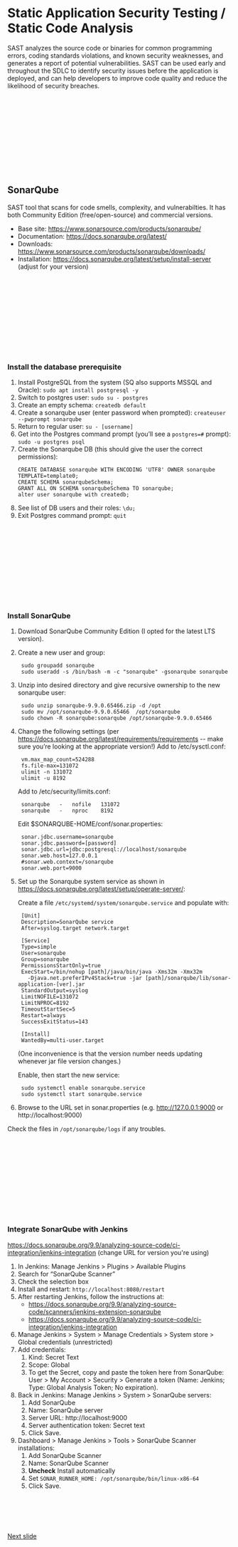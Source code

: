 # Static Application Security Testing / Static Code Analysis

SAST analyzes the source code or binaries for common programming errors, coding standards violations, and known security weaknesses, and generates a report of potential vulnerabilities. SAST can be used early and throughout the SDLC to identify security issues before the application is deployed, and can help developers to improve code quality and reduce the likelihood of security breaches.

<br /><br /><br /><br /><br /><br /><br /><br /><br /><br />

## SonarQube

SAST tool that scans for code smells, complexity, and vulnerabilties. It has both Community Edition (free/open-source) and commercial versions. 

* Base site: https://www.sonarsource.com/products/sonarqube/
* Documentation: https://docs.sonarqube.org/latest/
* Downloads: https://www.sonarsource.com/products/sonarqube/downloads/
* Installation: https://docs.sonarqube.org/latest/setup/install-server (adjust for your version)

<br /><br /><br /><br /><br /><br /><br /><br /><br /><br />

### Install the database prerequisite

1. Install PostgreSQL from the system (SQ also supports MSSQL and Oracle):
    ```sudo apt install postgresql -y```
2. Switch to postgres user:
    ```sudo su - postgres```
3. Create an empty schema:
    ```createdb default```
4. Create a sonarqube user (enter password when prompted):
    ```createuser --pwprompt sonarqube```
5. Return to regular user:
    ```su - [username]```
6. Get into the Postgres command prompt (you’ll see a ```postgres=#``` prompt):
    ```sudo -u postgres psql```
7. Create the Sonarqube DB (this should give the user the correct permissions):
    ```
    CREATE DATABASE sonarqube WITH ENCODING 'UTF8' OWNER sonarqube TEMPLATE=template0;
    CREATE SCHEMA sonarqubeSchema;
    GRANT ALL ON SCHEMA sonarqubeSchema TO sonarqube;
    alter user sonarqube with createdb;
    ```
8. See list of DB users and their roles:
    ```\du;```
9. Exit Postgres command prompt:
    ```quit```

<br /><br /><br /><br /><br /><br /><br /><br /><br /><br />

### Install SonarQube

1. Download SonarQube Community Edition (I opted for the latest LTS version).
2. Create a new user and group:

        sudo groupadd sonarqube
        sudo useradd -s /bin/bash -m -c "sonarqube" -gsonarqube sonarqube

3. Unzip into desired directory and give recursive ownership to the new sonarqube user:

        sudo unzip sonarqube-9.9.0.65466.zip -d /opt
        sudo mv /opt/sonarqube-9.9.0.65466  /opt/sonarqube
        sudo chown -R sonarqube:sonarqube /opt/sonarqube-9.9.0.65466

4. Change the following settings (per https://docs.sonarqube.org/latest/requirements/requirements -- make sure you’re looking at the appropriate version!)
    Add to /etc/sysctl.conf:
    
        vm.max_map_count=524288
        fs.file-max=131072
        ulimit -n 131072
        ulimit -u 8192

    Add to /etc/security/limits.conf:

        sonarqube   -   nofile   131072
        sonarqube   -   nproc    8192

    Edit $SONARQUBE-HOME/conf/sonar.properties:

        sonar.jdbc.username=sonarqube
        sonar.jdbc.password=[password]
        sonar.jdbc.url=jdbc:postgresql://localhost/sonarqube
        sonar.web.host=127.0.0.1
        #sonar.web.context=/sonarqube
        sonar.web.port=9000

5. Set up the Sonarqube system service as shown in https://docs.sonarqube.org/latest/setup/operate-server/: 

    Create a file ```/etc/systemd/system/sonarqube.service``` and populate with:

        [Unit]
        Description=SonarQube service
        After=syslog.target network.target

        [Service]
        Type=simple
        User=sonarqube
        Group=sonarqube
        PermissionsStartOnly=true
        ExecStart=/bin/nohup [path]/java/bin/java -Xms32m -Xmx32m 
          -Djava.net.preferIPv4Stack=true -jar [path]/sonarqube/lib/sonar-application-[ver].jar
        StandardOutput=syslog
        LimitNOFILE=131072
        LimitNPROC=8192
        TimeoutStartSec=5
        Restart=always
        SuccessExitStatus=143

        [Install]
        WantedBy=multi-user.target

    (One inconvenience is that the version number needs updating whenever jar file version changes.)

    Enable, then start the new service:

        sudo systemctl enable sonarqube.service
        sudo systemctl start sonarqube.service

1. Browse to the URL set in sonar.properties (e.g. http://127.0.0.1:9000 or http://localhost:9000)

Check the files in ```/opt/sonarqube/logs``` if any troubles.

<br /><br /><br /><br /><br /><br /><br /><br /><br /><br />

### Integrate SonarQube with Jenkins

https://docs.sonarqube.org/9.9/analyzing-source-code/ci-integration/jenkins-integration (change URL for version you're using)

1. In Jenkins: Manage Jenkins > Plugins > Available Plugins
2. Search for “SonarQube Scanner” 
3. Check the selection box
4. Install and restart: ```http://localhost:8080/restart```
5. After restarting Jenkins, follow the instructions at:
    * https://docs.sonarqube.org/9.9/analyzing-source-code/scanners/jenkins-extension-sonarqube
    * https://docs.sonarqube.org/9.9/analyzing-source-code/ci-integration/jenkins-integration
7. Manage Jenkins > System > Manage Credentials > System store > Global credentials (unrestricted)
8. Add credentials:
    1. Kind: Secret Text
    1. Scope: Global
    2. To get the Secret, copy and paste the token here from SonarQube: User > My Account > Security > Generate a token (Name: Jenkins; Type: Global Analysis Token; No expiration).
9. Back in Jenkins: Manage Jenkins > System > SonarQube servers: 
    1. Add SonarQube
    1. Name: SonarQube server
    2. Server URL: http://localhost:9000
    3. Server authentication token: Secret text
    4. Click Save.
10. Dashboard > Manage Jenkins > Tools > SonarQube Scanner installations: 
    1. Add SonarQube Scanner
    2. Name: SonarQube Scanner 
    3. **Uncheck** Install automatically
    4. Set ```SONAR_RUNNER_HOME: /opt/sonarqube/bin/linux-x86-64```
    5. Click Save.

<br /><br /><br /><br />

[Next slide](sonarqube_demo.md)
